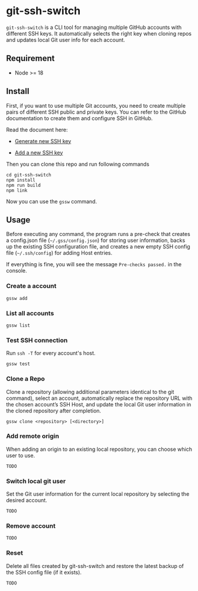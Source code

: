 # git-ssh-switch

`git-ssh-switch` is a CLI tool for managing multiple GitHub accounts with different SSH keys. It automatically selects the right key when cloning repos and updates local Git user info for each account.

## Requirement

- Node >= 18

## Install

First, if you want to use multiple Git accounts, you need to create multiple pairs of different SSH public and private keys. You can refer to the GitHub documentation to create them and configure SSH in GitHub.

Read the document here:

- [Generate new SSH key](https://docs.github.com/en/authentication/connecting-to-github-with-ssh/generating-a-new-ssh-key-and-adding-it-to-the-ssh-agent#adding-your-ssh-key-to-the-ssh-agent)

- [Add a new SSH key](https://docs.github.com/en/authentication/connecting-to-github-with-ssh/adding-a-new-ssh-key-to-your-github-account?tool=webui#about-addition-of-ssh-keys-to-your-account)

Then you can clone this repo and run following commands
```shell
cd git-ssh-switch
npm install
npm run build
npm link
```
Now you can use the `gssw` command.

## Usage

Before executing any command, the program runs a pre-check that creates a config.json file (`~/.gss/config.json`) for storing user information, backs up the existing SSH configuration file, and creates a new empty SSH config file (`~/.ssh/config`) for adding Host entries.

If everything is fine, you will see the message `Pre-checks passed.` in the console.

### Create a account

```shell
gssw add
```

### List all accounts

```shell
gssw list
```

### Test SSH connection

Run `ssh -T` for every account's host.

```shell
gssw test
```

### Clone a Repo

Clone a repository (allowing additional parameters identical to the git command), select an account, automatically replace the repository URL with the chosen account’s SSH Host, and update the local Git user information in the cloned repository after completion.

```shell
gssw clone <repository> [<directory>]
```

### Add remote origin

When adding an origin to an existing local repository, you can choose which user to use.

```shell
TODO
```

### Switch local git user

Set the Git user information for the current local repository by selecting the desired account.

```shell
TODO
```

### Remove account

```shell
TODO
```

### Reset

Delete all files created by git-ssh-switch and restore the latest backup of the SSH config file (if it exists).

```shell
TODO
```
